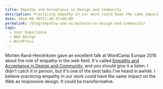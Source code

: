 ```yaml
---
title: Empathy and Acceptance in Design and Community
description: Practicing empathy in our work could have the same impact on the Web as responsive design.
date: 2016-06-30T21:40:37+00:00
permalink: /blog/empathy-and-acceptance-in-design-and-community/
tags:
  - User Experience
  - Web Design
  - WordPress
---
```


Morten Rand-Hendriksen gave an excellent talk at WordCamp Europe 2016 about the role of empathy in the web field. It's called [Empathy and Acceptance in Design and Community](http://wordpress.tv/2016/06/29/morten-rand-hendriksen-empathy-and-acceptance-in-design-and-community/), and you should give it a listen. I didn't catch it in person, but it's one of the best talks I've heard in awhile. I believe practicing empathy in our work _could_ have the same impact on the Web as responsive design. It could be transformative.
